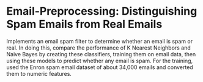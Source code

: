 # Email-Preprocessing: Distinguishing Spam Emails from Real Emails

Implements an email spam filter to determine whether an email is spam or real. In doing this, compare the performance of K Nearest Neighbors and Naive Bayes by creating these classifiers, training them on email data, then using these models to predict whether any email is spam. For the training, used the Enron spam email dataset of about 34,000 emails and converted them to numeric features. 

